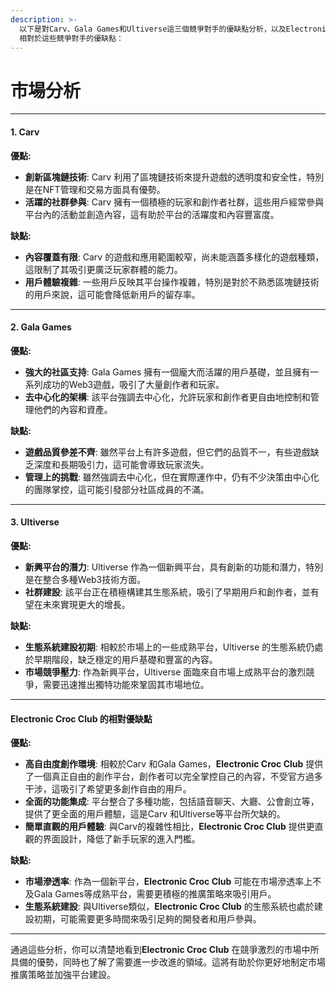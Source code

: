 ```yaml
---
description: >-
  以下是對Carv、Gala Games和Ultiverse這三個競爭對手的優缺點分析，以及Electronic Croc Club
  相對於這些競爭對手的優缺點：
---
```


# 市場分析

***

#### **1. Carv**

**優點:**

* **創新區塊鏈技術**: Carv 利用了區塊鏈技術來提升遊戲的透明度和安全性，特別是在NFT管理和交易方面具有優勢。
* **活躍的社群參與**: Carv 擁有一個積極的玩家和創作者社群，這些用戶經常參與平台內的活動並創造內容，這有助於平台的活躍度和內容豐富度。

**缺點:**

* **內容覆蓋有限**: Carv 的遊戲和應用範圍較窄，尚未能涵蓋多樣化的遊戲種類，這限制了其吸引更廣泛玩家群體的能力。
* **用戶體驗複雜**: 一些用戶反映其平台操作複雜，特別是對於不熟悉區塊鏈技術的用戶來說，這可能會降低新用戶的留存率。

***

#### **2. Gala Games**

**優點:**

* **強大的社區支持**: Gala Games 擁有一個龐大而活躍的用戶基礎，並且擁有一系列成功的Web3遊戲，吸引了大量創作者和玩家。
* **去中心化的架構**: 該平台強調去中心化，允許玩家和創作者更自由地控制和管理他們的內容和資產。

**缺點:**

* **遊戲品質參差不齊**: 雖然平台上有許多遊戲，但它們的品質不一，有些遊戲缺乏深度和長期吸引力，這可能會導致玩家流失。
* **管理上的挑戰**: 雖然強調去中心化，但在實際運作中，仍有不少決策由中心化的團隊掌控，這可能引發部分社區成員的不滿。

***

#### **3. Ultiverse**

**優點:**

* **新興平台的潛力**: Ultiverse 作為一個新興平台，具有創新的功能和潛力，特別是在整合多種Web3技術方面。
* **社群建設**: 該平台正在積極構建其生態系統，吸引了早期用戶和創作者，並有望在未來實現更大的增長。

**缺點:**

* **生態系統建設初期**: 相較於市場上的一些成熟平台，Ultiverse 的生態系統仍處於早期階段，缺乏穩定的用戶基礎和豐富的內容。
* **市場競爭壓力**: 作為新興平台，Ultiverse 面臨來自市場上成熟平台的激烈競爭，需要迅速推出獨特功能來鞏固其市場地位。

***

#### **Electronic Croc Club 的相對優缺點**

**優點:**

* **高自由度創作環境**: 相較於Carv 和Gala Games，**Electronic Croc Club** 提供了一個真正自由的創作平台，創作者可以完全掌控自己的內容，不受官方過多干涉，這吸引了希望更多創作自由的用戶。
* **全面的功能集成**: 平台整合了多種功能，包括語音聊天、大廳、公會創立等，提供了更全面的用戶體驗，這是Carv 和Ultiverse等平台所欠缺的。
* **簡單直觀的用戶體驗**: 與Carv的複雜性相比，**Electronic Croc Club** 提供更直觀的界面設計，降低了新手玩家的進入門檻。

**缺點:**

* **市場滲透率**: 作為一個新平台，**Electronic Croc Club** 可能在市場滲透率上不及Gala Games等成熟平台，需要更積極的推廣策略來吸引用戶。
* **生態系統建設**: 與Ultiverse類似，**Electronic Croc Club** 的生態系統也處於建設初期，可能需要更多時間來吸引足夠的開發者和用戶參與。

***

通過這些分析，你可以清楚地看到**Electronic Croc Club** 在競爭激烈的市場中所具備的優勢，同時也了解了需要進一步改進的領域。這將有助於你更好地制定市場推廣策略並加強平台建設。
